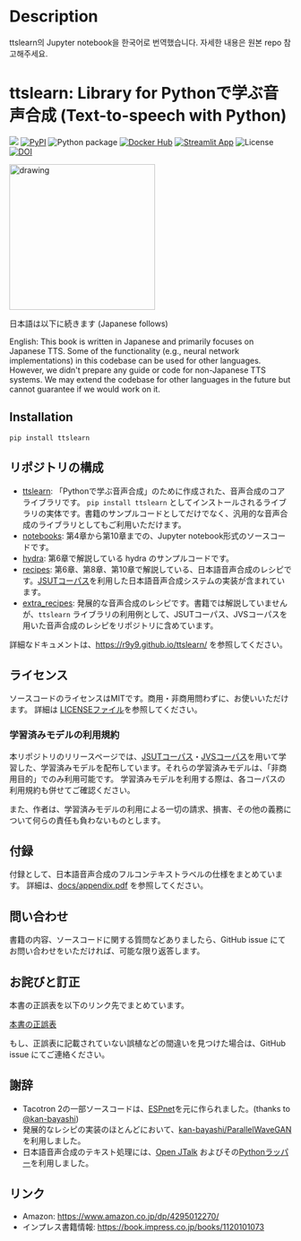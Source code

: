 # Description
ttslearn의 Jupyter notebook을 한국어로 번역했습니다.
자세한 내용은 원본 repo 참고해주세요.

# ttslearn: Library for Pythonで学ぶ音声合成 (Text-to-speech with Python)

[![][docs-latest-img]][docs-latest-url]
[![PyPI](https://img.shields.io/pypi/v/ttslearn.svg)](https://pypi.python.org/pypi/ttslearn)
![Python package](https://github.com/r9y9/ttslearn/workflows/Python%20package/badge.svg)
[![Docker Hub](https://github.com/r9y9/ttslearn/actions/workflows/docker-hub-ci.yaml/badge.svg)](https://github.com/r9y9/ttslearn/actions/workflows/docker-hub-ci.yaml)
[![Streamlit App](https://static.streamlit.io/badges/streamlit_badge_black_white.svg)](https://share.streamlit.io/r9y9/ttslearn/demo_server.py)
![License](http://img.shields.io/badge/license-MIT-brightgreen.svg?style=flat)
[![DOI](https://zenodo.org/badge/378789439.svg)](https://zenodo.org/badge/latestdoi/378789439)

[docs-latest-img]: https://img.shields.io/badge/docs-latest-blue.svg
[docs-latest-url]: https://r9y9.github.io/ttslearn/

<div align="left">
<a href="https://book.impress.co.jp/books/1120101073">
<img src="docs/_static/image/ttslearn.jpg" alt="drawing" width="260"/>
</a>

</div>

日本語は以下に続きます (Japanese follows)

English: This book is written in Japanese and primarily focuses on Japanese TTS. Some of the functionality (e.g., neural network implementations) in this codebase can be used for other languages. However, we didn't prepare any guide or code for non-Japanese TTS systems.
We may extend the codebase for other languages in the future but cannot guarantee if we would work on it.

## Installation

```
pip install ttslearn
```

## リポジトリの構成

- [ttslearn](ttslearn): 「Pythonで学ぶ音声合成」のために作成された、音声合成のコアライブラリです。 `pip install ttslearn` としてインストールされるライブラリの実体です。書籍のサンプルコードとしてだけでなく、汎用的な音声合成のライブラリとしてもご利用いただけます。
- [notebooks](notebooks): 第4章から第10章までの、Jupyter notebook形式のソースコードです。
- [hydra](hydra): 第6章で解説している hydra のサンプルコードです。
- [recipes](recipes): 第6章、第8章、第10章で解説している、日本語音声合成のレシピです。[JSUTコーパス](https://sites.google.com/site/shinnosuketakamichi/publication/jsut)を利用した日本語音声合成システムの実装が含まれています。
- [extra_recipes](extra_recipes): 発展的な音声合成のレシピです。書籍では解説していませんが、`ttslearn` ライブラリの利用例として、JSUTコーパス、JVSコーパスを用いた音声合成のレシピをリポジトリに含めています。

詳細なドキュメントは、https://r9y9.github.io/ttslearn/ を参照してください。

## ライセンス

ソースコードのライセンスはMITです。商用・非商用問わずに、お使いいただけます。
詳細は [LICENSEファイル](LICENSE)を参照してください。

### 学習済みモデルの利用規約

本リポジトリのリリースページでは、[JSUTコーパス](https://sites.google.com/site/shinnosuketakamichi/publication/jsut)・[JVSコーパス](https://sites.google.com/site/shinnosuketakamichi/research-topics/jvs_corpus)を用いて学習した、学習済みモデルを配布しています。それらの学習済みモデルは、「非商用目的」でのみ利用可能です。
学習済みモデルを利用する際は、各コーパスの利用規約も併せてご確認ください。

また、作者は、学習済みモデルの利用による一切の請求、損害、その他の義務について何らの責任も負わないものとします。

## 付録

付録として、日本語音声合成のフルコンテキストラベルの仕様をまとめています。
詳細は、[docs/appendix.pdf](docs/appendix.pdf) を参照してください。

## 問い合わせ

書籍の内容、ソースコードに関する質問などありましたら、GitHub issue にてお問い合わせをいただければ、可能な限り返答します。

## お詫びと訂正

本書の正誤表を以下のリンク先でまとめています。

[本書の正誤表](https://docs.google.com/spreadsheets/d/185pTXTzCI3l4kkJTXVa4fsu6yhAwd8aury2PnLol55Q/edit?usp=sharing)

もし、正誤表に記載されていない誤植などの間違いを見つけた場合は、GitHub issue にてご連絡ください。

## 謝辞

- Tacotron 2の一部ソースコードは、[ESPnet](https://github.com/espnet/espnet)を元に作られました。(thanks to [@kan-bayashi](https://github.com/kan-bayashi))
- 発展的なレシピの実装のほとんどにおいて、[kan-bayashi/ParallelWaveGAN](https://github.com/kan-bayashi/ParallelWaveGAN)を利用しました。
- 日本語音声合成のテキスト処理には、[Open JTalk](https://open-jtalk.sp.nitech.ac.jp/) およびその[Pythonラッパー](https://github.com/r9y9/pyopenjtalk)を利用しました。

## リンク

- Amazon: https://www.amazon.co.jp/dp/4295012270/
- インプレス書籍情報: https://book.impress.co.jp/books/1120101073
